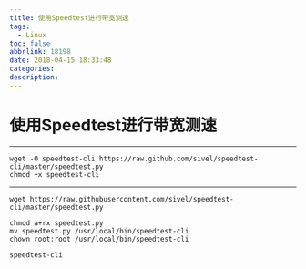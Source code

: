 ```yaml
---
title: 使用Speedtest进行带宽测速
tags:
  - Linux
toc: false
abbrlink: 18198
date: 2018-04-15 18:33:48
categories:
description:
---
```

# 使用Speedtest进行带宽测速 #
--------------------------------------
```shell
wget -O speedtest-cli https://raw.github.com/sivel/speedtest-cli/master/speedtest.py
chmod +x speedtest-cli
```

---------------------------------------
```shell
wget https://raw.githubusercontent.com/sivel/speedtest-cli/master/speedtest.py

chmod a+rx speedtest.py
mv speedtest.py /usr/local/bin/speedtest-cli
chown root:root /usr/local/bin/speedtest-cli

speedtest-cli
```
